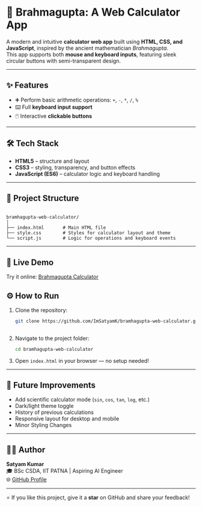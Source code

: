 # 🧮 Brahmagupta: A Web Calculator App

A modern and intuitive **calculator web app** built using **HTML, CSS, and JavaScript**, inspired by the ancient mathematician *Brahmagupta*.  
This app supports both **mouse and keyboard inputs**, featuring sleek circular buttons with semi-transparent design.

---

## ✨ Features
- ➕ Perform basic arithmetic operations: `+`, `-`, `*`, `/`, `%`
- ⌨️ Full **keyboard input support**
- 🖱️ Interactive **clickable buttons**

---

## 🛠️ Tech Stack
- **HTML5** – structure and layout  
- **CSS3** – styling, transparency, and button effects  
- **JavaScript (ES6)** – calculator logic and keyboard handling  

---

## 📂 Project Structure
```

bramhagupta-web-calculator/
│
├── index.html       # Main HTML file
├── style.css        # Styles for calculator layout and theme
└── script.js        # Logic for operations and keyboard events

````

---
## 🔗 Live Demo
  Try it online: [Brahmagupta Calculator](https://bramhagupta-a-web-calculator.netlify.app)

## ⚙️ How to Run
1. Clone the repository:
   ```bash
   git clone https://github.com/ImSatyamK/bramhagupta-web-calculator.git
  
2. Navigate to the project folder:

   ```bash
   cd bramhagupta-web-calculator
   ```
3. Open `index.html` in your browser — no setup needed!

---

## 🌟 Future Improvements

* Add scientific calculator mode (`sin`, `cos`, `tan`, `log`, etc.)
* Dark/light theme toggle
* History of previous calculations
* Responsive layout for desktop and mobile
* Minor Styling Changes

---

## 🧑‍💻 Author

**Satyam Kumar**  
🎓 BSc CSDA, IIT PATNA | Aspiring AI Engineer  
🌐 [GitHub Profile](https://github.com/ImSatyamK)  

---

⭐ If you like this project, give it a **star** on GitHub and share your feedback!

